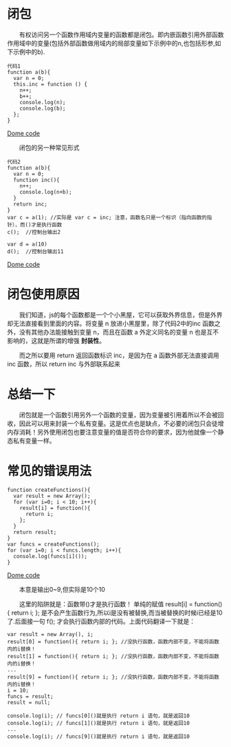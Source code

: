 # 闭包

　　有权访问另一个函数作用域内变量的函数都是闭包。即内嵌函数引用外部函数作用域中的变量(包括外部函数做用域内的局部变量如下示例中的n,也包括形参,如下示例中的b).

```
代码1
function a(b){
  var n = 0;
  this.inc = function () {
    n++;
    b++;
    console.log(n);
    console.log(b);
  };
}
```

[Dome code](closureDemo.html)


　　闭包的另一种常见形式

```
代码2
function a(b){
  var n = 0;
  function inc(){
    n++;
    console.log(n+b);
  }
  return inc;
}
var c = a(1); //实际是 var c = inc; 注意，函数名只是一个标识（指向函数的指针），而()才是执行函数
c();  //控制台输出2

var d = a(10)
d();  //控制台输出11
```

[Dome code](closureDemo0.html)

# 闭包使用原因

　　我们知道，js的每个函数都是一个个小黑屋，它可以获取外界信息，但是外界却无法直接看到里面的内容。将变量 n 放进小黑屋里，除了代码2中的inc 函数之外，没有其他办法能接触到变量 n，而且在函数 a 外定义同名的变量 n 也是互不影响的，这就是所谓的增强 **封装性**。

　　而之所以要用 return 返回函数标识 inc，是因为在 a 函数外部无法直接调用 inc 函数，所以 return inc 与外部联系起来

# 总结一下

　　闭包就是一个函数引用另外一个函数的变量，因为变量被引用着所以不会被回收，因此可以用来封装一个私有变量。这是优点也是缺点，不必要的闭包只会徒增内存消耗！另外使用闭包也要注意变量的值是否符合你的要求，因为他就像一个静态私有变量一样。

# 常见的错误用法

```
function createFunctions(){
  var result = new Array();
  for (var i=0; i < 10; i++){
    result[i] = function(){
      return i;
    };
  }
  return result;
}
var funcs = createFunctions();
for (var i=0; i < funcs.length; i++){
  console.log(funcs[i]());
}
```

[Dome code](closureDemo1.html)

　　本意是输出0~9,但实际是10个10

　　这里的陷阱就是：函数带()才是执行函数！ 单纯的赋值 result[i] = function(){
  return i;
}; 是不会产生函数行为,所以i是没有被替换,而当被替换的时候i已经是10了.后面接一句 f(); 才会执行函数内部的代码。上面代码翻译一下就是：

```
var result = new Array(), i;
result[0] = function(){ return i; }; //没执行函数，函数内部不变，不能将函数内的i替换！
result[1] = function(){ return i; }; //没执行函数，函数内部不变，不能将函数内的i替换！
...
result[9] = function(){ return i; }; //没执行函数，函数内部不变，不能将函数内的i替换！
i = 10;
funcs = result;
result = null;

console.log(i); // funcs[0]()就是执行 return i 语句，就是返回10
console.log(i); // funcs[1]()就是执行 return i 语句，就是返回10
...
console.log(i); // funcs[9]()就是执行 return i 语句，就是返回10
```
